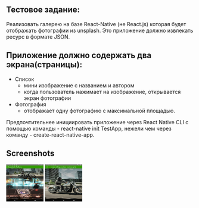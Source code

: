 ## Тестовое задание:
Реализовать галерею на базе React-Native (не React.js) которая будет отображать фотографии из unsplash. Это приложение должно извлекать ресурс в формате JSON.

## Приложение должно содержать два экрана(страницы):
* Список
	- мини изображение с названием и автором
	- когда пользователь нажимает на изображение, открывается экран фотографии 
* Фотография
	- отображает одну фотографию с максимальной площадью.

Предпочтительнее инициировать приложение через React Native CLI с помощью команды - react-native init TestApp, нежели чем через команду - create-react-native-app.

## Screenshots
<img src="https://github.com/KovalenkoILja/DevsteamMobiTask/blob/master/screenshots/Screenshot_1579854916.png" width="100" height="100">
<img src="https://github.com/KovalenkoILja/DevsteamMobiTask/blob/master/screenshots/Screenshot_1579854930.png" width="100" height="100">
